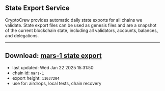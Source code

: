 ## State Export Service
CryptoCrew provides automatic daily state exports for all chains we validate. State export files can be used as genesis files and are a snapshot of the current blockchain state, including all validators, accounts, balances, and delegations.

---
**Download: [mars-1 state export](https://ccv-s3.nbg1.your-objectstorage.com/SERVICE/mars/mars-1_export_11037204.json)**
---

- last updated: Wed Jan 22 2025 15:31:50
- chain id: `mars-1`
- export height: `11037204`
- use for: airdrops, local tests, chain recovery
